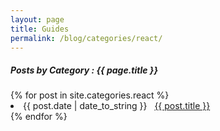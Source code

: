 ```yaml
---
layout: page
title: Guides
permalink: /blog/categories/react/
---
```


<h5> Posts by Category : {{ page.title }} </h5>

<div class="card">
{% for post in site.categories.react %}
 <li class="category-posts"><span>{{ post.date | date_to_string }}</span> &nbsp; <a href="{{ post.url }}">{{ post.title }}</a></li>
{% endfor %}
</div>